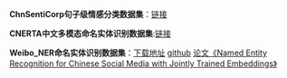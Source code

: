 

**ChnSentiCorp句子级情感分类数据集**：[链接](https://www.luge.ai/#/luge/dataDetail?id=25)

**CNERTA中文多模态命名实体识别数据集**:[链接](https://www.luge.ai/#/luge/dataDetail?id=42)

**Weibo_NER命名实体识别数据集**：[下载地址](https://tianchi.aliyun.com/dataset/144312) [github](https://github.com/hltcoe/golden-horse) [论文《Named Entity Recognition for Chinese Social Media with Jointly Trained Embeddings》](https://aclanthology.org/D15-1064.pdf)

